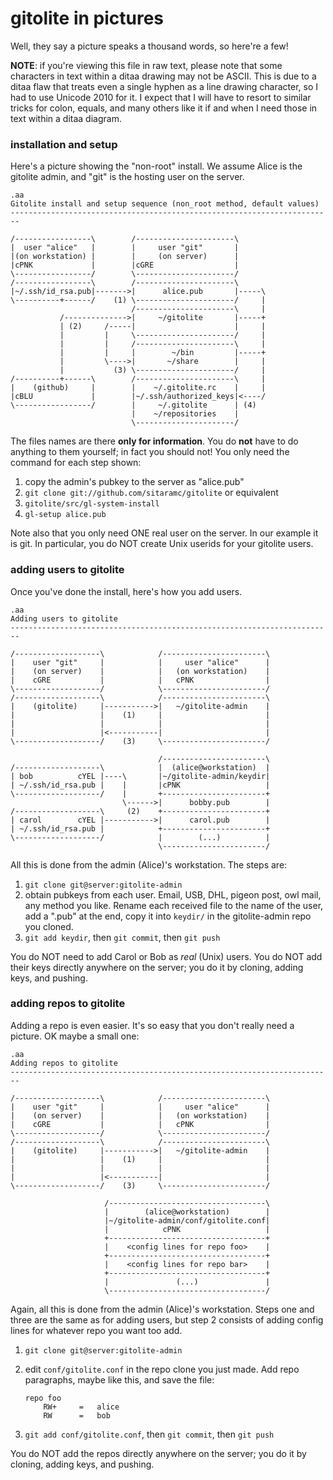 # gitolite in pictures

Well, they say a picture speaks a thousand words, so here're a few!

**NOTE**: if you're viewing this file in raw text, please note that some
characters in text within a ditaa drawing may not be ASCII.  This is due to a
ditaa flaw that treats even a single hyphen as a line drawing character, so I
had to use Unicode 2010 for it.  I expect that I will have to resort to
similar tricks for colon, equals, and many others like it if and when I need
those in text within a ditaa diagram.

<a name="_installation_and_setup"></a>

### installation and setup

Here's a picture showing the "non-root" install.  We assume Alice is the
gitolite admin, and "git" is the hosting user on the server.

    .aa
    Gitolite install and setup sequence (non_root method, default values)
    ------------------------------------------------------------------------

    /-----------------\        /----------------------\
    |  user "alice"   |        |     user "git"       |
    |(on workstation) |        |     (on server)      |
    |cPNK             |        |cGRE                  |
    \-----------------/        \----------------------/
    /-----------------\        /----------------------\
    |~/.ssh/id_rsa.pub|------->|      alice.pub       |-----\
    \----------+------/    (1) \----------------------/     |
                               /----------------------\     |
               /-------------->|     ~/gitolite       |-----+
               | (2)     /-----|                      |     |
               |         |     \----------------------/     |
               |         |     /----------------------\     |
               |         |     |        ~/bin         |-----+
               |         \---->|       ~/share        |     |
               |           (3) \----------------------/     |
    /----------+------\        /----------------------\     |
    |    (github)     |        |    ~/.gitolite.rc    |     |
    |cBLU             |        |~/.ssh/authorized_keys|<----/
    \-----------------/        |     ~/.gitolite      | (4)
                               |    ~/repositories    |
                               \----------------------/

The files names are there **only for information**.  You do **not** have to do
anything to them yourself; in fact you should not!  You only need the command
for each step shown:

1.  copy the admin's pubkey to the server as "alice.pub"
2.  `git clone git://github.com/sitaramc/gitolite` or equivalent
3.  `gitolite/src/gl-system-install`
4.  `gl-setup alice.pub`

Note also that you only need ONE real user on the server.  In our example it
is git.  In particular, you do NOT create Unix userids for your gitolite
users.

<a name="_adding_users_to_gitolite"></a>

### adding users to gitolite

Once you've done the install, here's how you add users.

    .aa
    Adding users to gitolite
    ------------------------------------------------------------------------

    /-------------------\            /-----------------------\
    |    user "git"     |            |     user "alice"      |
    |    (on server)    |            |   (on workstation)    |
    |    cGRE           |            |   cPNK                |
    \-------------------/            \-----------------------/
    /-------------------\            /-----------------------\
    |    (gitolite)     |----------->|   ~/gitolite‐admin    |
    |                   |    (1)     |                       |
    |                   |            |                       |
    |                   |<-----------|                       |
    \-------------------/    (3)     \-----------------------/

                                     /-----------------------\ 
    /-------------------\            |  (alice@workstation)  |
    | bob          cYEL |----\       |~/gitolite‐admin/keydir|
    | ~/.ssh/id_rsa.pub |    |       |cPNK                   |
    \-------------------/    |       +-----------------------+
                             \------>|      bobby.pub        |
    /-------------------\     (2)    +-----------------------+
    | carol        cYEL |----------->|      carol.pub        |
    | ~/.ssh/id_rsa.pub |            +-----------------------+
    \-------------------/            |        (...)          |
                                     \-----------------------/

All this is done from the admin (Alice)'s workstation.  The steps are:

1.  `git clone git@server:gitolite-admin`
2.  obtain pubkeys from each user.  Email, USB, DHL, pigeon post, owl mail,
    any method you like.  Rename each received file to the name of the user,
    add a ".pub" at the end, copy it into `keydir/` in the gitolite-admin repo
    you cloned.
3.  `git add keydir`, then `git commit`, then `git push`

You do NOT need to add Carol or Bob as *real* (Unix) users.  You do NOT add
their keys directly anywhere on the server; you do it by cloning, adding keys,
and pushing.

### adding repos to gitolite

Adding a repo is even easier.  It's so easy that you don't really need a
picture.  OK maybe a small one:

    .aa
    Adding repos to gitolite
    ------------------------------------------------------------------------

    /-------------------\            /-----------------------\
    |    user "git"     |            |     user "alice"      |
    |    (on server)    |            |   (on workstation)    |
    |    cGRE           |            |   cPNK                |
    \-------------------/            \-----------------------/
    /-------------------\            /-----------------------\
    |    (gitolite)     |----------->|   ~/gitolite‐admin    |
    |                   |    (1)     |                       |
    |                   |            |                       |
    |                   |<-----------|                       |
    \-------------------/    (3)     \-----------------------/

                         /-----------------------------------\
                         |        (alice@workstation)        |
                         |~/gitolite‐admin/conf/gitolite.conf|
                         |            cPNK                   |
                         +-----------------------------------+
                         |    <config lines for repo foo>    |
                         +-----------------------------------+
                         |    <config lines for repo bar>    |
                         +-----------------------------------+
                         |               (...)               |
                         \-----------------------------------/

Again, all this is done from the admin (Alice)'s workstation.  Steps one and
three are the same as for adding users, but step 2 consists of adding config
lines for whatever repo you want too add.

1.  `git clone git@server:gitolite-admin`
2.  edit `conf/gitolite.conf` in the repo clone you just made.  Add repo
    paragraphs, maybe like this, and save the file:

        repo foo
            RW+     =   alice
            RW      =   bob

3.  `git add conf/gitolite.conf`, then `git commit`, then `git push`

You do NOT add the repos directly anywhere on the server; you do it by
cloning, adding keys, and pushing.

